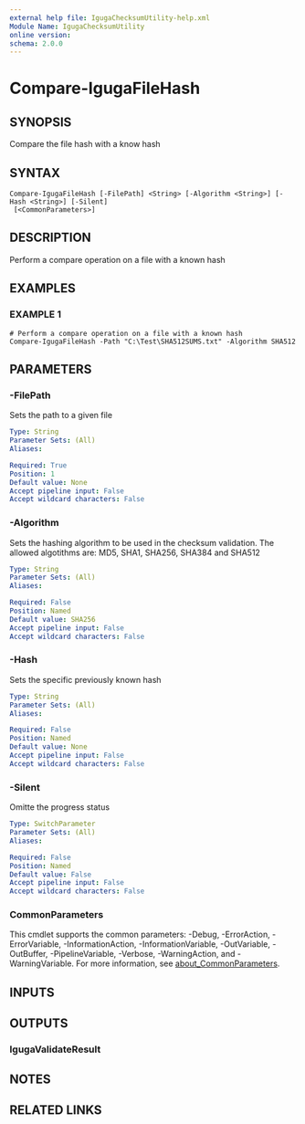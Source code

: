 ```yaml
---
external help file: IgugaChecksumUtility-help.xml
Module Name: IgugaChecksumUtility
online version:
schema: 2.0.0
---
```


# Compare-IgugaFileHash

## SYNOPSIS
Compare the file hash with a know hash

## SYNTAX

```
Compare-IgugaFileHash [-FilePath] <String> [-Algorithm <String>] [-Hash <String>] [-Silent]
 [<CommonParameters>]
```

## DESCRIPTION
Perform a compare operation on a file with a known hash

## EXAMPLES

### EXAMPLE 1
```
# Perform a compare operation on a file with a known hash
Compare-IgugaFileHash -Path "C:\Test\SHA512SUMS.txt" -Algorithm SHA512
```

## PARAMETERS

### -FilePath
Sets the path to a given file

```yaml
Type: String
Parameter Sets: (All)
Aliases:

Required: True
Position: 1
Default value: None
Accept pipeline input: False
Accept wildcard characters: False
```

### -Algorithm
Sets the hashing algorithm to be used in the checksum validation.
The allowed algotithms are: MD5, SHA1, SHA256, SHA384 and SHA512

```yaml
Type: String
Parameter Sets: (All)
Aliases:

Required: False
Position: Named
Default value: SHA256
Accept pipeline input: False
Accept wildcard characters: False
```

### -Hash
Sets the specific previously known hash

```yaml
Type: String
Parameter Sets: (All)
Aliases:

Required: False
Position: Named
Default value: None
Accept pipeline input: False
Accept wildcard characters: False
```

### -Silent
Omitte the progress status

```yaml
Type: SwitchParameter
Parameter Sets: (All)
Aliases:

Required: False
Position: Named
Default value: False
Accept pipeline input: False
Accept wildcard characters: False
```

### CommonParameters
This cmdlet supports the common parameters: -Debug, -ErrorAction, -ErrorVariable, -InformationAction, -InformationVariable, -OutVariable, -OutBuffer, -PipelineVariable, -Verbose, -WarningAction, and -WarningVariable. For more information, see [about_CommonParameters](http://go.microsoft.com/fwlink/?LinkID=113216).

## INPUTS

## OUTPUTS

### IgugaValidateResult
## NOTES

## RELATED LINKS
